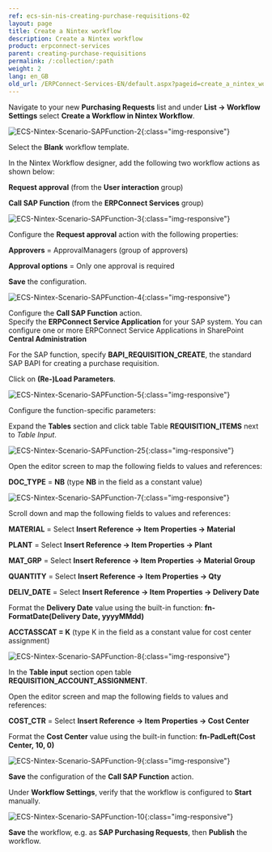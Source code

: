 ```yaml
---
ref: ecs-sin-nis-creating-purchase-requisitions-02
layout: page
title: Create a Nintex workflow
description: Create a Nintex workflow
product: erpconnect-services
parent: creating-purchase-requisitions
permalink: /:collection/:path
weight: 2
lang: en_GB
old_url: /ERPConnect-Services-EN/default.aspx?pageid=create_a_nintex_workflow
---
```


Navigate to your new **Purchasing Requests** list and under **List -> Workflow Settings** select **Create a Workflow in Nintex Workflow**.

![ECS-Nintex-Scenario-SAPFunction-2](/img/content/ECS-Nintex-Scenario-SAPFunction-2.png){:class="img-responsive"}

Select the **Blank** workflow template.

In the Nintex Workflow designer, add the following two workflow actions as shown below:

**Request approval** (from the **User interaction** group)

**Call SAP Function** (from the **ERPConnect Services** group)

![ECS-Nintex-Scenario-SAPFunction-3](/img/content/ECS-Nintex-Scenario-SAPFunction-3.png){:class="img-responsive"}

Configure the **Request approval** action with the following properties:

**Approvers** = ApprovalManagers (group of approvers)

**Approval options** = Only one approval is required

**Save** the configuration.

![ECS-Nintex-Scenario-SAPFunction-4](/img/content/ECS-Nintex-Scenario-SAPFunction-4.png){:class="img-responsive"}

Configure the **Call SAP Function** action.<br>
Specify the **ERPConnect Service Application** for your SAP system. You can configure one or more ERPConnect Service Applications in SharePoint **Central Administration**

For the SAP function, specify **BAPI_REQUISITION_CREATE**, the standard SAP BAPI for creating a purchase requisition.

Click on **(Re-)Load Parameters**.

![ECS-Nintex-Scenario-SAPFunction-5](/img/content/ECS-Nintex-Scenario-SAPFunction-5.png){:class="img-responsive"}

Configure the function-specific parameters:

            
Expand the **Tables** section and click table Table **REQUISITION_ITEMS** next to *Table Input*.

![ECS-Nintex-Scenario-SAPFunction-25](/img/content/ECS-Nintex-Scenario-SAPFunction-25.png){:class="img-responsive"}

Open the editor screen to map the following fields to values and references:

**DOC_TYPE** = **NB** (type **NB** in the field as a constant value)

![ECS-Nintex-Scenario-SAPFunction-7](/img/content/ECS-Nintex-Scenario-SAPFunction-7.png){:class="img-responsive"}

Scroll down and map the following fields to values and references:

**MATERIAL** = Select **Insert Reference -> Item Properties -> Material**

**PLANT** = Select **Insert Reference -> Item Properties -> Plant**

**MAT_GRP** = Select **Insert Reference -> Item Properties -> Material Group**

**QUANTITY** = Select **Insert Reference -> Item Properties -> Qty**

**DELIV_DATE** = Select **Insert Reference -> Item Properties -> Delivery Date**

Format the **Delivery Date** value using the built-in function: **fn-FormatDate(Delivery Date, yyyyMMdd)**

**ACCTASSCAT = K** (type K in the field as a constant value for cost center assignment)

![ECS-Nintex-Scenario-SAPFunction-8](/img/content/ECS-Nintex-Scenario-SAPFunction-8.png){:class="img-responsive"}

In the **Table input** section open table **REQUISITION_ACCOUNT_ASSIGNMENT**.

Open the editor screen and map the following fields to values and references:

**COST_CTR** = Select **Insert Reference -> Item Properties -> Cost Center**

Format the **Cost Center** value using the built-in function: **fn-PadLeft(Cost Center, 10, 0)**

![ECS-Nintex-Scenario-SAPFunction-9](/img/content/ECS-Nintex-Scenario-SAPFunction-9.png){:class="img-responsive"}

**Save** the configuration of the **Call SAP Function** action.

Under **Workflow Settings**, verify that the workflow is configured to **Start** manually.

![ECS-Nintex-Scenario-SAPFunction-10](/img/content/ECS-Nintex-Scenario-SAPFunction-10.png){:class="img-responsive"}

**Save** the workflow, e.g. as **SAP Purchasing Requests**, then **Publish** the workflow.